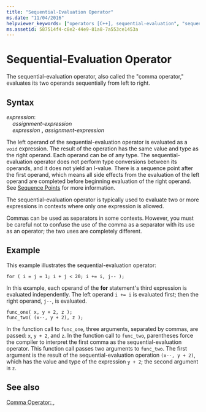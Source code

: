 ```yaml
---
title: "Sequential-Evaluation Operator"
ms.date: "11/04/2016"
helpviewer_keywords: ["operators [C++], sequential-evaluation", "sequential-evaluation operator", "comma operator"]
ms.assetid: 587514f4-c8e2-44e9-81a8-7a553ce1453a
---
```

# Sequential-Evaluation Operator

The sequential-evaluation operator, also called the "comma operator," evaluates its two operands sequentially from left to right.

## Syntax

*expression*:<br/>
&nbsp;&nbsp;&nbsp;&nbsp;*assignment-expression*<br/>
&nbsp;&nbsp;&nbsp;&nbsp;*expression* **,** *assignment-expression*

The left operand of the sequential-evaluation operator is evaluated as a `void` expression. The result of the operation has the same value and type as the right operand. Each operand can be of any type. The sequential-evaluation operator does not perform type conversions between its operands, and it does not yield an l-value. There is a sequence point after the first operand, which means all side effects from the evaluation of the left operand are completed before beginning evaluation of the right operand. See [Sequence Points](../c-language/c-sequence-points.md) for more information.

The sequential-evaluation operator is typically used to evaluate two or more expressions in contexts where only one expression is allowed.

Commas can be used as separators in some contexts. However, you must be careful not to confuse the use of the comma as a separator with its use as an operator; the two uses are completely different.

## Example

This example illustrates the sequential-evaluation operator:

```
for ( i = j = 1; i + j < 20; i += i, j-- );
```

In this example, each operand of the **for** statement's third expression is evaluated independently. The left operand `i += i` is evaluated first; then the right operand, `j--`, is evaluated.

```
func_one( x, y + 2, z );
func_two( (x--, y + 2), z );
```

In the function call to `func_one`, three arguments, separated by commas, are passed: `x`, `y + 2`, and `z`. In the function call to `func_two`, parentheses force the compiler to interpret the first comma as the sequential-evaluation operator. This function call passes two arguments to `func_two`. The first argument is the result of the sequential-evaluation operation `(x--, y + 2)`, which has the value and type of the expression `y + 2`; the second argument is `z`.

## See also

[Comma Operator: ,](../cpp/comma-operator.md)
